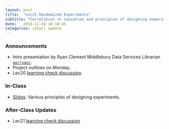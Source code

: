 ```yaml
---
layout: post
title:  "Lec21 Randomized Experiments"
subtitle: "Correlation vs causation and principles of designing experiments."
date:   2016-11-04 10:10:45
categories: jekyll update
---
```




### Announcements

* Intro presentation by Ryan Clement Middlebury Data Services Librarian <a href = "http://www.go.middlebury.edu/ryan" target = "_blank">`go/ryan/`</a>.
* Project outlines on Monday.
* Lec20 <a href = "{{ site.baseurl }}/assets/LC/resampling.html" target = "_blank">learning check discussion</a>.



### In-Class

* <a href = "{{ site.baseurl }}/assets/3-Statistical_Inference/designing_experiments.html" target = "_blank">Slides</a>: Various principles of designing experiments.



### After-Class Updates

* Lec21 <a href = "{{ site.baseurl }}/assets/LC/designing_experiments.html" target = "_blank">learning check discussion</a>
